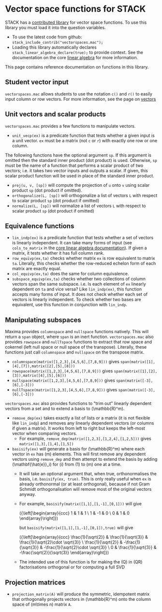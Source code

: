 # Vector space functions for STACK

STACK has a [contributed library](https://github.com/maths/moodle-qtype_stack/blob/master/stack/maxima/contrib/vectorspaces.mac) for vector space functions.  To use this library you must load it into the question variables.

* To use the latest code from github: `stack_include_contrib("vectorspaces.mac");`
* Loading this library automatically declares `stack_linear_algebra_declare(true);` to provide context. See the documentation on the core [linear algebra](Linear_algebra_core.md) for more information. 

This page contains reference documentation on functions in this library.

## Student vector input

`vectorspaces.mac` allows students to use the notation `c()` and `r()` to easily input column or row vectors. For more information, see the page on [vectors](Vectors.md)

## Unit vectors and scalar products

`vectorspaces.mac` provides a few functions to manipulate vectors. 

* `unit_vecp(ex)` is a predicate function that tests whether a given input is a unit vector. `ex` must be a matrix (not `c` or `r`) with exactly one row or one column.

The following functions have the optional argument `sp`. If this argument is omitted then the standard inner product (dot product) is used. Otherwise, `sp` must be the name of a function that performs a scalar product of two vectors; i.e. it takes two vector inputs and outputs a scalar. If given, this scalar product function will be used in place of the standard inner product.
  
* `proj(u, v, [sp])` will compute the projection of `u` onto `v` using scalar product `sp` (dot product if omitted).
* `orthogonalize(L, [sp])` will orthogonalize a list of vectors `L` with respect to scalar product `sp` (dot product if omitted)
* `normalize(L, [sp])` will normalize a list of vectors `L` with respect to scalar product `sp` (dot product if omitted)

## Equivalence functions

* `lin_indp(ex)` is a predicate function that tests whether a set of vectors is linearly independent. It can take many forms of input (see `cols_to_matrix` in the [core linear algebra documentation](Linear_algebra_core.md)). If given a matrix, it tests whether it has full column rank.
* `row_equivp(ex,ta)` checks whether matrix `ex` is row equivalent to matrix `ta`. Literally, this checks whether the row-reduced echelon form of each matrix are exactly equal.
* `col_equivp(ex,ta)` does the same for column equivalence.
* `subspace_equivp(ex,ta)` checks whether two collections of column vectors span the same subspace. i.e. Is each element of `ex` linearly dependent on `ta` and vice versa? Like `lin_indp(ex)`, this function accepts many forms of input. It does not check whether each set of vectors is linearly independent. To check whether two bases are equivalent, use this function in conjunction with `lin_indp`.

## Manipulating subspaces

Maxima provides `columnspace` and `nullspace` functions natively. This will return a `span` object, where `span` is an inert function. `vectorspaces.mac` also provides `rowspace` and `nullTspace` functions to extract that row space and cokernel (left null space or null space of the transpose). Literally, these functions just call `columnspace` and `nullspace` on the transpose matrix.

* `columnspace(matrix([1,2,3],[4,5,6],[7,8,9]))` gives `span(matrix([1],[4],[7]),matrix([2],[5],[8]))`
* `rowspace(matrix([1,2,3],[4,5,6],[7,8,9]))` gives `span(matrix([1],[2],[3]),matrix([4],[5],[6]))`
* `nullspace(matrix([1,2,3],[4,5,6],[7,8,9]))` gives `span(matrix([-3],[6],[-3]))`
* `nullTspace(matrix([1,2,3],[4,5,6],[7,8,9]))` gives `span(matrix([-3],[6],[-3]))`

`vectorspaces.mac` also provides functions to "trim out" linearly dependent vectors from a set and to extend a basis to \(\mathbb{R}^m\).

* `remove_dep(ex)` takes exactly a list of lists or a matrix (it is not flexible like `lin_indp`) and removes any linearly dependent vectors (or columns if given a matrix). It works from left to right but keeps the left-most vector when comparing vectors.
  * For example, `remove_dep(matrix([1,2,3],[1,2,4],[1,2,5]))` gives `matrix([1,3],[1,4],[1,5])`
* `basisify(ex)` will generate a basis for \(\mathbb{R}^m\) where each vector in `ex` has \(m\) elements. This will first remove any dependent vectors using `remove_dep` and then attempt to extend the basis by adding \(\mathbf{\hat{e}}_i\) for \(i\) from \(1\) to \(m\) one at a time.
  * It will take an optional argument that, when true, orthonormalises the basis, i.e. `basisify(ex, true)`. This is only really useful when `ex` is already orthonormal (or at least orthogonal), because if not Gram Schmidt orthogonalisation will remove most of the original vectors anyway.
  * For example, `basisify(matrix([1,1],[1,-1],[0,1]))` will give

    \({\left[\begin{array}{ccc} 1 & 1 & 1 \\ 1 & -1 & 0 \\ 0 & 1 & 0 \end{array}\right]}\)

    but `basisify(matrix([1,1],[1,-1],[0,1]),true)` will give

    \({\left[\begin{array}{ccc} \frac{1}{\sqrt{2}} & \frac{1}{\sqrt{3}} & \frac{1}{\sqrt{2}\cdot \sqrt{3}} \\ \frac{1}{\sqrt{2}} & -\frac{1}{\sqrt{3}} & -\frac{1}{\sqrt{2}\cdot \sqrt{3}} \\ 0 & \frac{1}{\sqrt{3}} & -\frac{\sqrt{2}}{\sqrt{3}} \end{array}\right]}\)

  * The intended use of this function is for making the \(Q\) in \(QR\) factorisations orthogonal or for computing a full SVD
 
## Projection matrices

* `projection_matrix(A)` will produce the symmetric, idempotent matrix that orthogonally projects vectors in \(\mathbb{R}^m\) onto the column space of \(m\times n\) matrix `A`. 
